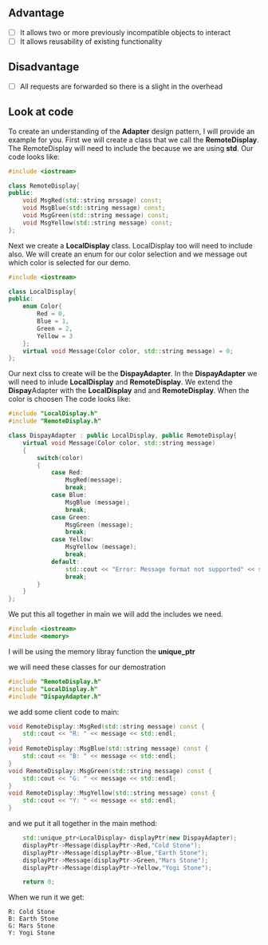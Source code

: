 ## Advantage

- [ ] It allows two or more previously incompatible objects to interact
- [ ] It allows reusability of existing functionality

## Disadvantage
- [ ] All requests are forwarded so there is a slight in the overhead

## Look at code
To create an understanding of the **Adapter** design pattern, I will provide an example for you.
First we will create a class that we call the **RemoteDisplay**. The RemoteDisplay will need to include the **<iostream>** because we are using **std**.
Our code looks like:

```c++
#include <iostream>

class RemoteDisplay{
public:
    void MsgRed(std::string mrssage) const;
    void MsgBlue(std::string message) const;
    void MsgGreen(std::string message) const;
    void MsgYellow(std::string message) const;
};
```
Next we create a **LocalDisplay** class. LocalDisplay too will need to include **<iostream>** also. We will create an enum for our color
selection and we message out which color is selected for our demo.
```cpp
#include <iostream>

class LocalDisplay{
public:
    enum Color{
        Red = 0,
        Blue = 1,
        Green = 2,
        Yellow = 3
    };
    virtual void Message(Color color, std::string message) = 0;
};
```
Our next clss to create will be the **DispayAdapter**.
In the **DispayAdapter** we will need to inlude **LocalDisplay** and **RemoteDisplay**.
We extend the **Dispay**Adapter with the **LocalDisplay** and and **RemoteDisplay**. 
When the color is choosen
The code looks like:
```cpp
#include "LocalDisplay.h"
#include "RemoteDisplay.h"

class DispayAdapter : public LocalDisplay, public RemoteDisplay{
    virtual void Message(Color color, std::string message)
    {
        switch(color)
        {
            case Red:
                MsgRed(message);
                break;
            case Blue:
                MsgBlue (message);
                break;
            case Green:
                MsgGreen (message);
                break;
            case Yellow:
                MsgYellow (message);
                break;
            default:
                std::cout << "Error: Message format not supported" << std::endl;
                break;
        }
    }
};

```
We put this all together in main
we will add the includes we need.
```cpp
#include <iostream>
#include <memory>
```
I will be using the memory libray function the **unique_ptr**

we will need these classes for our demostration
```cpp
#include "RemoteDisplay.h"
#include "LocalDisplay.h"
#include "DispayAdapter.h"
```
we add some client code to main:


```cpp
void RemoteDisplay::MsgRed(std::string message) const {
    std::cout << "R: " << message << std::endl;
}
void RemoteDisplay::MsgBlue(std::string message) const {
    std::cout << "B: " << message << std::endl;
}
void RemoteDisplay::MsgGreen(std::string message) const {
    std::cout << "G: " << message << std::endl;
}
void RemoteDisplay::MsgYellow(std::string message) const {
    std::cout << "Y: " << message << std::endl;
}
```

and we put it all together in the main method:
```cpp
    std::unique_ptr<LocalDisplay> displayPtr(new DispayAdapter);
    displayPtr->Message(displayPtr->Red,"Cold Stone");
    displayPtr->Message(displayPtr->Blue,"Earth Stone");
    displayPtr->Message(displayPtr->Green,"Mars Stone");
    displayPtr->Message(displayPtr->Yellow,"Yogi Stone");   

    return 0;
```

When we run it we get:
```run
R: Cold Stone
B: Earth Stone
G: Mars Stone
Y: Yogi Stone
```
